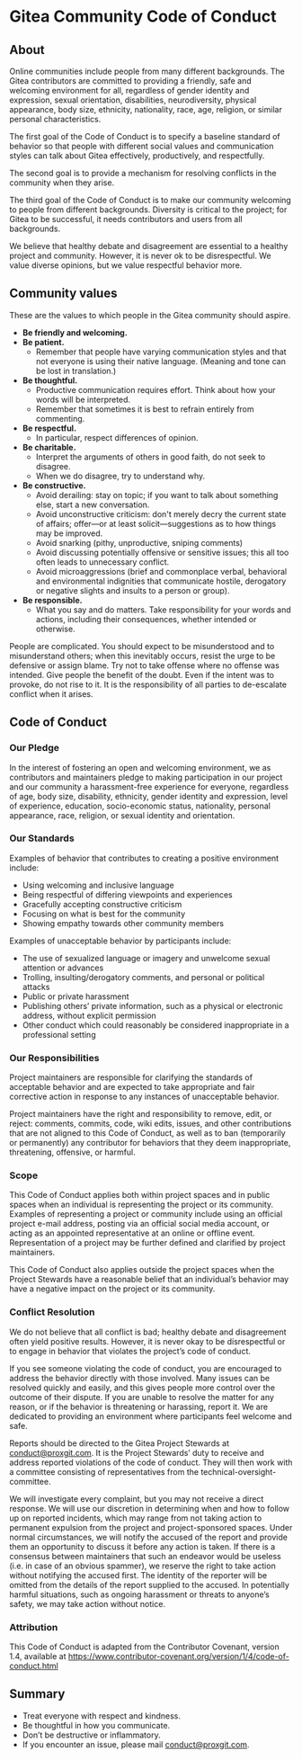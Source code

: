# Gitea Community Code of Conduct

## About

Online communities include people from many different backgrounds. The Gitea contributors are committed to providing a friendly, safe and welcoming environment for all, regardless of gender identity and expression, sexual orientation, disabilities, neurodiversity, physical appearance, body size, ethnicity, nationality, race, age, religion, or similar personal characteristics.

The first goal of the Code of Conduct is to specify a baseline standard of behavior so that people with different social values and communication styles can talk about Gitea effectively, productively, and respectfully.

The second goal is to provide a mechanism for resolving conflicts in the community when they arise.

The third goal of the Code of Conduct is to make our community welcoming to people from different backgrounds. Diversity is critical to the project; for Gitea to be successful, it needs contributors and users from all backgrounds.

We believe that healthy debate and disagreement are essential to a healthy project and community. However, it is never ok to be disrespectful. We value diverse opinions, but we value respectful behavior more.

## Community values

These are the values to which people in the Gitea community should aspire.

- **Be friendly and welcoming.**
- **Be patient.**
  - Remember that people have varying communication styles and that not everyone is using their native language. (Meaning and tone can be lost in translation.)
- **Be thoughtful.**
  - Productive communication requires effort. Think about how your words will be interpreted.
  - Remember that sometimes it is best to refrain entirely from commenting.
- **Be respectful.**
  - In particular, respect differences of opinion.
- **Be charitable.**
  - Interpret the arguments of others in good faith, do not seek to disagree.
  - When we do disagree, try to understand why.
- **Be constructive.**
  - Avoid derailing: stay on topic; if you want to talk about something else, start a new conversation.
  - Avoid unconstructive criticism: don't merely decry the current state of affairs; offer—or at least solicit—suggestions as to how things may be improved.
  - Avoid snarking (pithy, unproductive, sniping comments)
  - Avoid discussing potentially offensive or sensitive issues; this all too often leads to unnecessary conflict.
  - Avoid microaggressions (brief and commonplace verbal, behavioral and environmental indignities that communicate hostile, derogatory or negative slights and insults to a person or group).
- **Be responsible.**
  - What you say and do matters. Take responsibility for your words and actions, including their consequences, whether intended or otherwise.

People are complicated. You should expect to be misunderstood and to misunderstand others; when this inevitably occurs, resist the urge to be defensive or assign blame. Try not to take offense where no offense was intended. Give people the benefit of the doubt. Even if the intent was to provoke, do not rise to it. It is the responsibility of all parties to de-escalate conflict when it arises.

## Code of Conduct

### Our Pledge

In the interest of fostering an open and welcoming environment, we as contributors and maintainers pledge to making participation in our project and our community a harassment-free experience for everyone, regardless of age, body size, disability, ethnicity, gender identity and expression, level of experience, education, socio-economic status, nationality, personal appearance, race, religion, or sexual identity and orientation.

### Our Standards

Examples of behavior that contributes to creating a positive environment include:

- Using welcoming and inclusive language
- Being respectful of differing viewpoints and experiences
- Gracefully accepting constructive criticism
- Focusing on what is best for the community
- Showing empathy towards other community members

Examples of unacceptable behavior by participants include:

- The use of sexualized language or imagery and unwelcome sexual attention or advances
- Trolling, insulting/derogatory comments, and personal or political attacks
- Public or private harassment
- Publishing others’ private information, such as a physical or electronic address, without explicit permission
- Other conduct which could reasonably be considered inappropriate in a professional setting

### Our Responsibilities

Project maintainers are responsible for clarifying the standards of acceptable behavior and are expected to take appropriate and fair corrective action in response to any instances of unacceptable behavior.

Project maintainers have the right and responsibility to remove, edit, or reject: comments, commits, code, wiki edits, issues, and other contributions that are not aligned to this Code of Conduct, as well as to ban (temporarily or permanently) any contributor for behaviors that they deem inappropriate, threatening, offensive, or harmful.

### Scope

This Code of Conduct applies both within project spaces and in public spaces when an individual is representing the project or its community. Examples of representing a project or community include using an official project e-mail address, posting via an official social media account, or acting as an appointed representative at an online or offline event. Representation of a project may be further defined and clarified by project maintainers.

This Code of Conduct also applies outside the project spaces when the Project Stewards have a reasonable belief that an individual’s behavior may have a negative impact on the project or its community.

### Conflict Resolution

We do not believe that all conflict is bad; healthy debate and disagreement often yield positive results. However, it is never okay to be disrespectful or to engage in behavior that violates the project’s code of conduct.

If you see someone violating the code of conduct, you are encouraged to address the behavior directly with those involved. Many issues can be resolved quickly and easily, and this gives people more control over the outcome of their dispute. If you are unable to resolve the matter for any reason, or if the behavior is threatening or harassing, report it. We are dedicated to providing an environment where participants feel welcome and safe.

Reports should be directed to the Gitea Project Stewards at conduct@proxgit.com. It is the Project Stewards’ duty to receive and address reported violations of the code of conduct. They will then work with a committee consisting of representatives from the technical-oversight-committee.

We will investigate every complaint, but you may not receive a direct response. We will use our discretion in determining when and how to follow up on reported incidents, which may range from not taking action to permanent expulsion from the project and project-sponsored spaces. Under normal circumstances, we will notify the accused of the report and provide them an opportunity to discuss it before any action is taken. If there is a consensus between maintainers that such an endeavor would be useless (i.e. in case of an obvious spammer), we reserve the right to take action without notifying the accused first. The identity of the reporter will be omitted from the details of the report supplied to the accused. In potentially harmful situations, such as ongoing harassment or threats to anyone’s safety, we may take action without notice.

### Attribution

This Code of Conduct is adapted from the Contributor Covenant, version 1.4, available at https://www.contributor-covenant.org/version/1/4/code-of-conduct.html

## Summary

- Treat everyone with respect and kindness.
- Be thoughtful in how you communicate.
- Don’t be destructive or inflammatory.
- If you encounter an issue, please mail conduct@proxgit.com.

